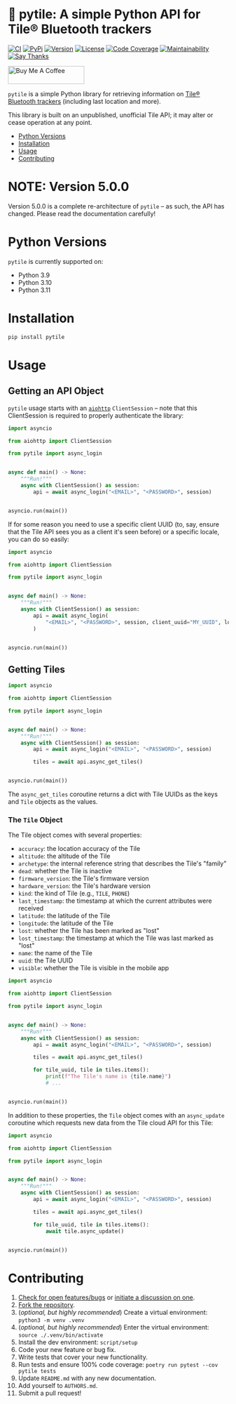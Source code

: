 # 📡 pytile: A simple Python API for Tile® Bluetooth trackers

[![CI](https://github.com/bachya/pytile/workflows/CI/badge.svg)](https://github.com/bachya/pytile/actions)
[![PyPi](https://img.shields.io/pypi/v/pytile.svg)](https://pypi.python.org/pypi/pytile)
[![Version](https://img.shields.io/pypi/pyversions/pytile.svg)](https://pypi.python.org/pypi/pytile)
[![License](https://img.shields.io/pypi/l/pytile.svg)](https://github.com/bachya/pytile/blob/main/LICENSE)
[![Code Coverage](https://codecov.io/gh/bachya/pytile/branch/dev/graph/badge.svg)](https://codecov.io/gh/bachya/pytile)
[![Maintainability](https://api.codeclimate.com/v1/badges/71eb642c735e33adcdfc/maintainability)](https://codeclimate.com/github/bachya/pytile/maintainability)
[![Say Thanks](https://img.shields.io/badge/SayThanks-!-1EAEDB.svg)](https://saythanks.io/to/bachya)

<a href="https://www.buymeacoffee.com/bachya1208P" target="_blank"><img src="https://cdn.buymeacoffee.com/buttons/default-orange.png" alt="Buy Me A Coffee" height="41" width="174"></a>

`pytile` is a simple Python library for retrieving information on
[Tile® Bluetooth trackers](https://www.thetileapp.com/en-us/) (including last
location and more).

This library is built on an unpublished, unofficial Tile API; it may alter or
cease operation at any point.

- [Python Versions](#python-versions)
- [Installation](#installation)
- [Usage](#usage)
- [Contributing](#contributing)

# NOTE: Version 5.0.0

Version 5.0.0 is a complete re-architecture of `pytile` – as such, the API has changed.
Please read the documentation carefully!

# Python Versions

`pytile` is currently supported on:

- Python 3.9
- Python 3.10
- Python 3.11

# Installation

```bash
pip install pytile
```

# Usage

## Getting an API Object

`pytile` usage starts with an [`aiohttp`](https://github.com/aio-libs/aiohttp) `ClientSession` –
note that this ClientSession is required to properly authenticate the library:

```python
import asyncio

from aiohttp import ClientSession

from pytile import async_login


async def main() -> None:
    """Run!"""
    async with ClientSession() as session:
        api = await async_login("<EMAIL>", "<PASSWORD>", session)


asyncio.run(main())
```

If for some reason you need to use a specific client UUID (to, say, ensure that the
Tile API sees you as a client it's seen before) or a specific locale, you can do
so easily:

```python
import asyncio

from aiohttp import ClientSession

from pytile import async_login


async def main() -> None:
    """Run!"""
    async with ClientSession() as session:
        api = await async_login(
            "<EMAIL>", "<PASSWORD>", session, client_uuid="MY_UUID", locale="en-GB"
        )


asyncio.run(main())
```

## Getting Tiles

```python
import asyncio

from aiohttp import ClientSession

from pytile import async_login


async def main() -> None:
    """Run!"""
    async with ClientSession() as session:
        api = await async_login("<EMAIL>", "<PASSWORD>", session)

        tiles = await api.async_get_tiles()


asyncio.run(main())
```

The `async_get_tiles` coroutine returns a dict with Tile UUIDs as the keys and `Tile`
objects as the values.

### The `Tile` Object

The Tile object comes with several properties:

- `accuracy`: the location accuracy of the Tile
- `altitude`: the altitude of the Tile
- `archetype`: the internal reference string that describes the Tile's "family"
- `dead`: whether the Tile is inactive
- `firmware_version`: the Tile's firmware version
- `hardware_version`: the Tile's hardware version
- `kind`: the kind of Tile (e.g., `TILE`, `PHONE`)
- `last_timestamp`: the timestamp at which the current attributes were received
- `latitude`: the latitude of the Tile
- `longitude`: the latitude of the Tile
- `lost`: whether the Tile has been marked as "lost"
- `lost_timestamp`: the timestamp at which the Tile was last marked as "lost"
- `name`: the name of the Tile
- `uuid`: the Tile UUID
- `visible`: whether the Tile is visible in the mobile app

```python
import asyncio

from aiohttp import ClientSession

from pytile import async_login


async def main() -> None:
    """Run!"""
    async with ClientSession() as session:
        api = await async_login("<EMAIL>", "<PASSWORD>", session)

        tiles = await api.async_get_tiles()

        for tile_uuid, tile in tiles.items():
            print(f"The Tile's name is {tile.name}")
            # ...


asyncio.run(main())
```

In addition to these properties, the `Tile` object comes with an `async_update` coroutine
which requests new data from the Tile cloud API for this Tile:

```python
import asyncio

from aiohttp import ClientSession

from pytile import async_login


async def main() -> None:
    """Run!"""
    async with ClientSession() as session:
        api = await async_login("<EMAIL>", "<PASSWORD>", session)

        tiles = await api.async_get_tiles()

        for tile_uuid, tile in tiles.items():
            await tile.async_update()


asyncio.run(main())
```

# Contributing

1. [Check for open features/bugs](https://github.com/bachya/pytile/issues)
   or [initiate a discussion on one](https://github.com/bachya/pytile/issues/new).
2. [Fork the repository](https://github.com/bachya/pytile/fork).
3. (_optional, but highly recommended_) Create a virtual environment: `python3 -m venv .venv`
4. (_optional, but highly recommended_) Enter the virtual environment: `source ./.venv/bin/activate`
5. Install the dev environment: `script/setup`
6. Code your new feature or bug fix.
7. Write tests that cover your new functionality.
8. Run tests and ensure 100% code coverage: `poetry run pytest --cov pytile tests`
9. Update `README.md` with any new documentation.
10. Add yourself to `AUTHORS.md`.
11. Submit a pull request!
